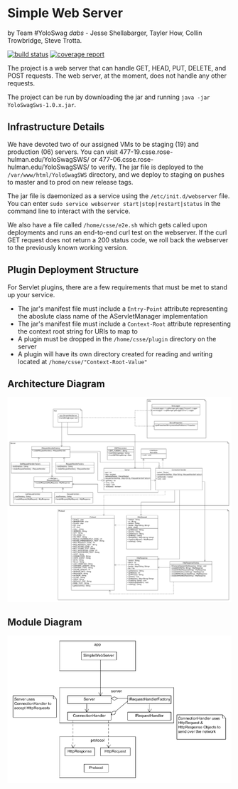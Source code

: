 # Simple Web Server
by Team #YoloSwag *dabs* - Jesse Shellabarger, Tayler How, Collin Trowbridge, Steve Trotta.

[![build status](https://ada.csse.rose-hulman.edu/shellajt/CSSE477Project/badges/master/build.svg)](https://ada.csse.rose-hulman.edu/shellajt/CSSE477Project/commits/master)
[![coverage report](https://ada.csse.rose-hulman.edu/shellajt/CSSE477Project/badges/master/coverage.svg)](https://ada.csse.rose-hulman.edu/shellajt/CSSE477Project/commits/master)

The project is a web server that can handle GET, HEAD, PUT, DELETE, and POST requests. The web server, at the moment, does not handle any other requests. 

The project can be run by downloading the jar and running `java -jar YoloSwagSws-1.0.x.jar`.

## Infrastructure Details
We have devoted two of our assigned VMs to be staging (19) and production (06) servers. You can visit 477-19.csse.rose-hulman.edu/YoloSwagSWS/ or 477-06.csse.rose-hulman.edu/YoloSwagSWS/ to verify. The jar file is deployed to the `/var/www/html/YoloSwagSWS` directory, and we deploy to staging on pushes to master and to prod on new release tags.

The jar file is daemonized as a service using the `/etc/init.d/webserver` file. You can enter `sudo service webserver start|stop|restart|status` in the command line to interact with the service.

We also have a file called `/home/csse/e2e.sh` which gets called upon deployments and runs an end-to-end curl test on the webserver. If the curl GET request does not return a 200 status code, we roll back the webserver to the previously known working version.

## Plugin Deployment Structure
For Servlet plugins, there are a few requirements that must be met to stand up your service.
- The jar's manifest file must include a `Entry-Point` attribute representing the aboslute class name of the AServletManager implementation 
- The jar's manifest file must include a `Context-Root` attribute representing the context root string for URIs to map to
- A plugin must be dropped in the `/home/csse/plugin` directory on the server
- A plugin will have its own directory created for reading and writing located at `/home/csse/"Context-Root-Value"`

## Architecture Diagram
![Architecture Diagram](docs/ArchitectureDiagram.png)

## Module Diagram
![Module Diagram](docs/ModuleDiagram.png)
